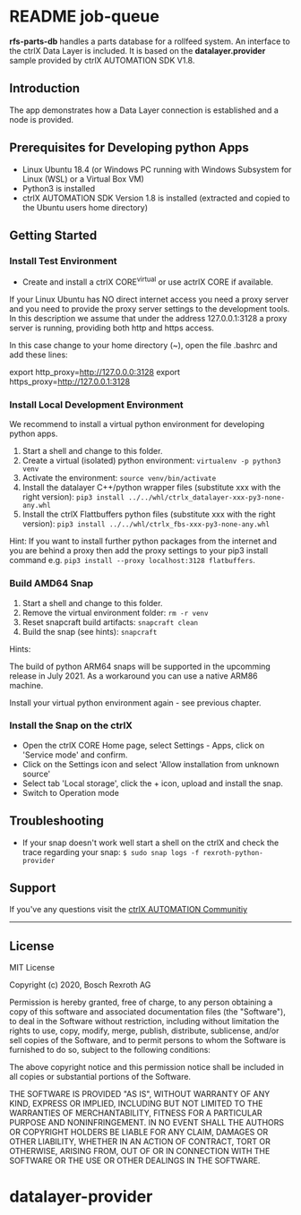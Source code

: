 # README job-queue

__rfs-parts-db__ handles a parts database for a rollfeed system. An interface to the ctrlX Data Layer is included.  It is based on the 
__datalayer.provider__ sample provided by ctrlX AUTOMATION SDK V1.8.

## Introduction

The app demonstrates how a Data Layer connection is established and a node is provided.

## Prerequisites for Developing python Apps

* Linux Ubuntu 18.4 (or Windows PC running with Windows Subsystem for Linux (WSL) or a Virtual Box VM)
* Python3 is installed 
* ctrlX AUTOMATION SDK Version 1.8 is installed (extracted and copied to the Ubuntu users home directory)

## Getting Started

### Install Test Environment

* Create and install a ctrlX CORE<sup>virtual</sup> or use actrlX CORE if available.

If your Linux Ubuntu has NO direct internet access you need a proxy server and you need to provide the proxy server settings to the development tools. In this description we assume that under the address 127.0.0.1:3128 a proxy server is running, providing both http and https access.

In this case change to your home directory (~), open the file .bashrc and add these lines:

export http_proxy=http://127.0.0.0:3128
export https_proxy=http://127.0.0.1:3128  

### Install Local Development Environment
We recommend to install a virtual python environment for developing python apps.

1. Start a shell and change to this folder.
2. Create a virtual (isolated) python environment: `virtualenv -p python3 venv`
3. Activate the environment: `source venv/bin/activate`
4. Install the datalayer C++/python wrapper files (substitute xxx with the right version): `pip3 install ../../whl/ctrlx_datalayer-xxx-py3-none-any.whl`
5. Install the ctrlX Flattbuffers python files (substitute xxx with the right version): `pip3 install ../../whl/ctrlx_fbs-xxx-py3-none-any.whl`


Hint: If you want to install further python packages from the internet and you are behind a proxy then add the proxy settings to your pip3 install command e.g. `pip3 install --proxy localhost:3128 flatbuffers`.

### Build AMD64 Snap
1. Start a shell and change to this folder.
2. Remove the virtual environment folder: `rm -r venv`
3. Reset snapcraft build artifacts: `snapcraft clean`
4. Build the snap (see hints): `snapcraft` 

Hints:

The build of python ARM64 snaps will be supported in the upcomming release in July 2021. As a workaround you can use a native ARM86 machine.

Install your virtual python environment again - see previous chapter.

### Install the Snap on the ctrlX

* Open the ctrlX CORE Home page, select Settings - Apps, click on 'Service mode' and confirm.
* Click on the Settings icon and select 'Allow installation from unknown source'
* Select tab 'Local storage', click the + icon, upload and install the snap.
* Switch to Operation mode

## Troubleshooting

* If your snap doesn't work well start a shell on the ctrlX and check the trace regarding your snap: `$ sudo snap logs -f rexroth-python-provider`

## Support

If you've any questions visit the [ctrlX AUTOMATION Communitiy](https://developer.community.boschrexroth.com/)

___

## License

MIT License

Copyright (c) 2020, Bosch Rexroth AG

Permission is hereby granted, free of charge, to any person obtaining a copy
of this software and associated documentation files (the "Software"), to deal
in the Software without restriction, including without limitation the rights
to use, copy, modify, merge, publish, distribute, sublicense, and/or sell
copies of the Software, and to permit persons to whom the Software is
furnished to do so, subject to the following conditions:

The above copyright notice and this permission notice shall be included in all
copies or substantial portions of the Software.

THE SOFTWARE IS PROVIDED "AS IS", WITHOUT WARRANTY OF ANY KIND, EXPRESS OR
IMPLIED, INCLUDING BUT NOT LIMITED TO THE WARRANTIES OF MERCHANTABILITY,
FITNESS FOR A PARTICULAR PURPOSE AND NONINFRINGEMENT. IN NO EVENT SHALL THE
AUTHORS OR COPYRIGHT HOLDERS BE LIABLE FOR ANY CLAIM, DAMAGES OR OTHER
LIABILITY, WHETHER IN AN ACTION OF CONTRACT, TORT OR OTHERWISE, ARISING FROM,
OUT OF OR IN CONNECTION WITH THE SOFTWARE OR THE USE OR OTHER DEALINGS IN THE
SOFTWARE.
# datalayer-provider
